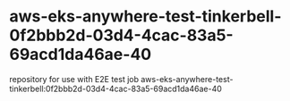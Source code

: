 # aws-eks-anywhere-test-tinkerbell-0f2bbb2d-03d4-4cac-83a5-69acd1da46ae-40
repository for use with E2E test job aws-eks-anywhere-test-tinkerbell:0f2bbb2d-03d4-4cac-83a5-69acd1da46ae-40
